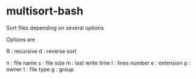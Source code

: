 # multisort-bash
Sort files depending on several options

Options are

R : recursive
d : reverse sort

n : file name
s : file size
m : last write time
l : lines number
e : extension
p : owner
t : file type
g : group
